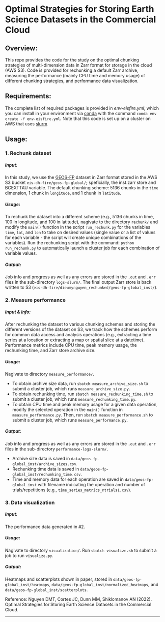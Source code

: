 # Optimal Strategies for Storing Earth Science Datasets in the Commercial Cloud

## Overview:
This repo provides the code for the study on the optimal chunking strategies of multi-dimension data in Zarr format for storage in the cloud (AWS S3). Code is provided for rechunking a default Zarr archive, measuring the performance (mainly CPU time and memory usage) of different chunking strategies, and performance data visualization. 

## Requirements:
The complete list of required packages is provided in *env-eisfire.yml*, which you can install in your environment via [conda](https://docs.conda.io/projects/conda/en/latest/user-guide/tasks/manage-environments.html) with the command `conda env create -f env-eisfire.yml`. Note that this code is set up on a cluster on AWS that uses [slurm](https://slurm.schedmd.com/documentation.html). 

## Usage:
### 1. Rechunk dataset
##### Input:
In this study, we use the [GEOS-FP](https://gmao.gsfc.nasa.gov/pubs/docs/Lucchesi1203.pdf) dataset in Zarr format stored in the AWS S3 bucket `eis-dh-fire/geos-fp-global/`; speficially, the inst.zarr store and BCEXTTAU variable. The default chunking scheme: 5136 chunks in the `time` dimension, 1 chunk in `longitude`, and 1 chunk in `latitude`.
##### Usage:
To rechunk the dataset into a different scheme (e.g., 5136 chunks in time, 100 in longitude, and 100 in latitude), nagivate to the directory `rechunk/` and modify the `main()` function in the script `run_rechunk.py` for the variables `time`, `lat`, and `lon` to take on desired values (single value or a list of values for each variable - the script will create unique combinations of the variables). Run the rechunking script with the command: `python run_rechunk.py` to automatically launch a cluster job for each combination of variable values. 
##### Output:
Job info and progress as well as any errors are stored in the `.out` and `.err` files in the sub-directory `logs-slurm/`. The final output Zarr store is back written to S3 (`eis-dh-fire/dieumynguyen_rechunked/geos-fp-global_inst/`).

### 2. Measure performance
##### Input & Info: 
After rechunking the dataset to various chunking schemes and storing the different versions of the dataset on S3, we track how the schemes perform for common data access and analysis operations (e.g., extracting a time series at a location or extracting a map or spatial slice at a datetime). Performance metrics include CPU time, peak memory usage, the rechunking time, and Zarr store archive size. 
##### Usage:
Nagivate to directory `measure_performance/`.
- To obtain archive size data, run `sbatch measure_archive_size.sh` to submit a cluster job, which runs `measure_archive_size.py`.
- To obtain rechunking time, run `sbatch measure_rechunking_time.sh` to submit a cluster job, which runs `measure_rechunking_time.py`.
- To obtain CPU time and peak memory usage for a given data operation, modify the selected operation in the `main()` function in `measure_performance.py`. Then, run `sbatch measure_performance.sh` to submit a cluster job, which runs `measure_performance.py`.
##### Output:
Job info and progress as well as any errors are stored in the `.out` and `.err` files in the sub-directory `performance-logs-slurm/`. 
- Archive size data is saved in `data/geos-fp-global_inst/archive_sizes.csv`.
- Rechunking time data is saved in `data/geos-fp-global_inst/rechunking_time.csv`.
- Time and memory data for each operation are saved in `data/geos-fp-global_inst` with filename indicating the operation and number of trials/repetitions (e.g., `time_series_metrics_ntrials1.csv`).

### 3. Data visualization
##### Input:
The performance data generated in #2. 
##### Usage:
Nagivate to directory `visualization/`. Run `sbatch visualize.sh` to submit a job to run `visualize.py`.
##### Output:
Heatmaps and scatterplots shown in paper, stored in `data/geos-fp-global_inst/heatmaps`, `data/geos-fp-global_inst/normalized_heatmaps`, and `data/geos-fp-global_inst/scatterplots`.

Reference: Nguyen DMT, Cortes JC, Dunn MM, Shiklomanov AN (2022). Optimal Strategies for Storing Earth Science Datasets in the Commercial Cloud. 

----------------------------